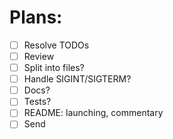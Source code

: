 # Plans:

- [ ] Resolve TODOs
- [ ] Review
- [ ] Split into files?
- [ ] Handle SIGINT/SIGTERM?
- [ ] Docs?
- [ ] Tests?
- [ ] README: launching, commentary
- [ ] Send
